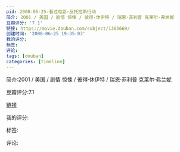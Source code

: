 ```yaml
---
pid: 2008-06-25-看过电影-反托拉斯行动
简介: 2001 / 美国 / 剧情 惊悚 / 彼得·休伊特 / 瑞恩·菲利普 克莱尔·弗兰妮
豆瓣评分: '7.1'
链接: https://movie.douban.com/subject/1305669/
创建时间: '2008-06-25 19:35:03'
我的评分:
标签:
评论:
tags: [douban]
categories: [timeline]
---
```

简介:2001 / 美国 / 剧情 惊悚 / 彼得·休伊特 / 瑞恩·菲利普 克莱尔·弗兰妮

豆瓣评分:7.1

[链接](https://movie.douban.com/subject/1305669/)

我的评分:

标签:

评论:


